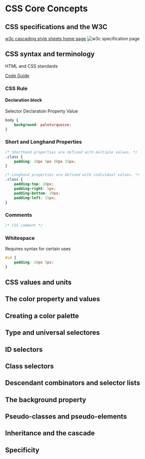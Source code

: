 # CSS Core Concepts

## CSS specifications and the W3C

[w3c cascading style sheets home page](https://www.w3.org/Style/CSS/)
![w3c specification page](./images/w3c-stylesheets.gif)

## CSS syntax and terminology

HTML and CSS standards

[Code Guide](https://codeguide.co/)

### CSS Rule

#### Declaration block

Selector
Declaratoin
Property
Value

```css
body {
    background: paleturquoise;
}
```

### Short and Longhand Properties

```css
/* Shorthand properties are defined with multiple values. */
.class {
    padding: 10px 5px 20px 15px;
}

/* Longhand properties are defined with individual values. */
.class {
    padding-top: 10px;
    padding-right: 5px;
    padding-bottom: 20px;
    padding-left: 15px;
}
```

### Comments

```css
/* CSS comment */
```

### Whitespace

Requires syntax for certain uses

```css
#id {
    padding: 10px 5px;
}
```

## CSS values and units

## The color property and values

## Creating a color palette

## Type and universal selectores

## ID selectors

## Class selectors

## Descendant combinators and selector lists

## The background property

## Pseudo-classes and pseudo-elements

## Inheritance and the cascade

## Specificity
